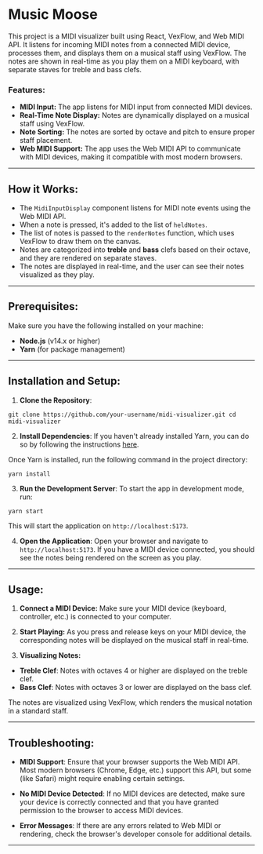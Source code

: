 # Music Moose

This project is a MIDI visualizer built using React, VexFlow, and Web MIDI API. It listens for incoming MIDI notes from a connected MIDI device, processes them, and displays them on a musical staff using VexFlow. The notes are shown in real-time as you play them on a MIDI keyboard, with separate staves for treble and bass clefs.

### Features:
- **MIDI Input:** The app listens for MIDI input from connected MIDI devices.
- **Real-Time Note Display:** Notes are dynamically displayed on a musical staff using VexFlow.
- **Note Sorting:** The notes are sorted by octave and pitch to ensure proper staff placement.
- **Web MIDI Support:** The app uses the Web MIDI API to communicate with MIDI devices, making it compatible with most modern browsers.

---

## How it Works:

- The `MidiInputDisplay` component listens for MIDI note events using the Web MIDI API.
- When a note is pressed, it's added to the list of `heldNotes`.
- The list of notes is passed to the `renderNotes` function, which uses VexFlow to draw them on the canvas.
- Notes are categorized into **treble** and **bass** clefs based on their octave, and they are rendered on separate staves.
- The notes are displayed in real-time, and the user can see their notes visualized as they play.

---

## Prerequisites:

Make sure you have the following installed on your machine:

- **Node.js** (v14.x or higher)
- **Yarn** (for package management)

---

## Installation and Setup:

1. **Clone the Repository**:
```
git clone https://github.com/your-username/midi-visualizer.git cd midi-visualizer
```

2. **Install Dependencies**:
If you haven't already installed Yarn, you can do so by following the instructions [here](https://yarnpkg.com/getting-started/install).

Once Yarn is installed, run the following command in the project directory:
```
yarn install
```

3. **Run the Development Server**:
To start the app in development mode, run:
```
yarn start
```

This will start the application on `http://localhost:5173`.

4. **Open the Application**:
Open your browser and navigate to `http://localhost:5173`. If you have a MIDI device connected, you should see the notes being rendered on the screen as you play.

---

## Usage:

1. **Connect a MIDI Device:**
Make sure your MIDI device (keyboard, controller, etc.) is connected to your computer.

2. **Start Playing:**
As you press and release keys on your MIDI device, the corresponding notes will be displayed on the musical staff in real-time.

3. **Visualizing Notes:**
- **Treble Clef**: Notes with octaves 4 or higher are displayed on the treble clef.
- **Bass Clef**: Notes with octaves 3 or lower are displayed on the bass clef.

The notes are visualized using VexFlow, which renders the musical notation in a standard staff.

---

## Troubleshooting:

- **MIDI Support**: Ensure that your browser supports the Web MIDI API. Most modern browsers (Chrome, Edge, etc.) support this API, but some (like Safari) might require enabling certain settings.

- **No MIDI Device Detected**: If no MIDI devices are detected, make sure your device is correctly connected and that you have granted permission to the browser to access MIDI devices.

- **Error Messages**: If there are any errors related to Web MIDI or rendering, check the browser's developer console for additional details.

---

